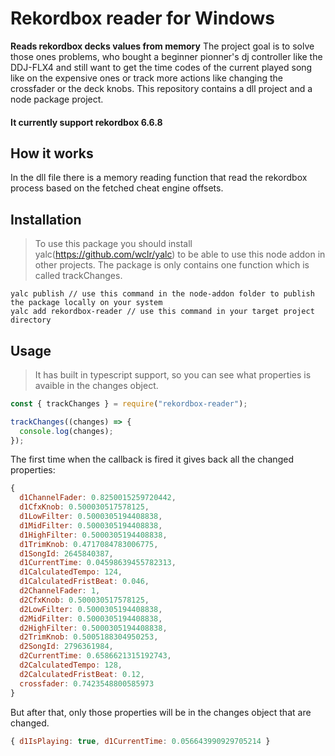# Rekordbox reader for Windows

**Reads rekordbox decks values from memory**
The project goal is to solve those ones problems, who bought a beginner pionner's dj controller like the DDJ-FLX4 and still want to get the time codes of the current played song like on the expensive ones or track more actions like changing the crossfader or the deck knobs.
This repository contains a dll project and a node package project.

#### It currently support rekordbox 6.6.8

## How it works

In the dll file there is a memory reading function that read the rekordbox process based on the fetched cheat engine offsets.

## Installation

> To use this package you should install yalc(https://github.com/wclr/yalc) to be able to use this node addon in other projects.
> The package is only contains one function which is called trackChanges.

```
yalc publish // use this command in the node-addon folder to publish the package locally on your system
yalc add rekordbox-reader // use this command in your target project directory
```

## Usage

> It has built in typescript support, so you can see what properties is avaible in the changes object.

```js
const { trackChanges } = require("rekordbox-reader");

trackChanges((changes) => {
  console.log(changes);
});
```

The first time when the callback is fired it gives back all the changed properties:

```js
{
  d1ChannelFader: 0.8250015259720442,
  d1CfxKnob: 0.500030517578125,
  d1LowFilter: 0.5000305194408838,
  d1MidFilter: 0.5000305194408838,
  d1HighFilter: 0.5000305194408838,
  d1TrimKnob: 0.4717084783006775,
  d1SongId: 2645840387,
  d1CurrentTime: 0.04598639455782313,
  d1CalculatedTempo: 124,
  d1CalculatedFristBeat: 0.046,
  d2ChannelFader: 1,
  d2CfxKnob: 0.500030517578125,
  d2LowFilter: 0.5000305194408838,
  d2MidFilter: 0.5000305194408838,
  d2HighFilter: 0.5000305194408838,
  d2TrimKnob: 0.5005188304950253,
  d2SongId: 2796361984,
  d2CurrentTime: 0.6586621315192743,
  d2CalculatedTempo: 128,
  d2CalculatedFristBeat: 0.12,
  crossfader: 0.7423548800585973
}
```

But after that, only those properties will be in the changes object that are changed.

```js
{ d1IsPlaying: true, d1CurrentTime: 0.056643990929705214 }
```
